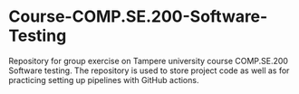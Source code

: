 # Course-COMP.SE.200-Software-Testing
Repository for group exercise on Tampere university course COMP.SE.200 Software testing. The repository is used to store project code as well as for practicing setting up pipelines with GitHub actions.
